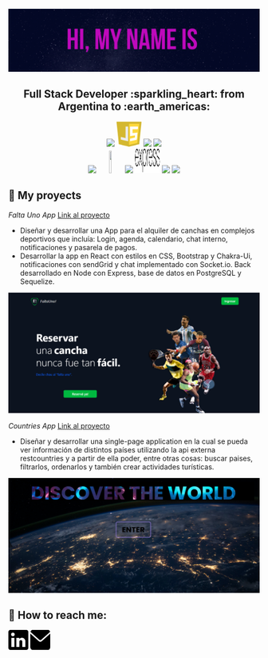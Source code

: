 
![My Name is Ailin Macchia](https://github.com/AilinMacchia/AilinMacchia/blob/main/assets/AilinMacchia.gif)
<h2 align="center">
Full Stack Developer :sparkling_heart: from Argentina to :earth_americas:
</h2>

<p align="center">
  <img width="10%" src="https://www.vectorlogo.zone/logos/w3_html5/w3_html5-ar21.svg">
  <img width="10%" height="50px" src="https://github.com/AilinMacchia/AilinMacchia/blob/main/logos/javascript-1.svg">
  <img width="10%" src="https://www.vectorlogo.zone/logos/git-scm/git-scm-ar21.svg">
  <img width="10%" src="https://www.vectorlogo.zone/logos/getbootstrap/getbootstrap-ar21.svg">
  <br />
  <img width="10%" src="https://www.vectorlogo.zone/logos/reactjs/reactjs-ar21.svg">
  <img width="10%" height="45" src="https://cdn.worldvectorlogo.com/logos/redux.svg">
  <img width="10%" src="https://www.vectorlogo.zone/logos/nodejs/nodejs-ar21.svg">
  <img  width="10%" height="50px" src="https://github.com/AilinMacchia/AilinMacchia/blob/main/logos/expressjs.svg">
  <img width="10%" src="https://www.vectorlogo.zone/logos/postgresql/postgresql-ar21.svg">
  <img width="10%" src="https://www.vectorlogo.zone/logos/sequelizejs/sequelizejs-ar21.svg">
  <br />
</p>

## :pushpin: My proyects

*Falta Uno App* <a href="https://falta-uno-henry.vercel.app/"> Link al proyecto</a>

- Diseñar y desarrollar una App para el alquiler de canchas en complejos deportivos que incluía: Login, agenda, calendario, chat interno, notificaciones y pasarela de pagos.
- Desarrollar la app en React con estilos en CSS, Bootstrap y Chakra-Ui, notificaciones con sendGrid y chat implementado con Socket.io. Back desarrollado en Node con Express, base de datos en PostgreSQL y Sequelize.

<p>
  <a><img src="https://github.com/AilinMacchia/AilinMacchia/blob/main/images/FaltaUno.png"></a>
</p>

*Countries App* <a href="https://pi-countries-ailinmacchia.vercel.app/"> Link al proyecto</a>

- Diseñar y desarrollar una single-page application en la cual se pueda ver información de distintos países utilizando la api externa restcountries y a partir de ella poder, entre otras cosas: buscar paises, filtrarlos, ordenarlos y también crear actividades turísticas.

<p>
  <a><img src="https://github.com/AilinMacchia/AilinMacchia/blob/main/images/CountriesApp.png"></a>
</p>

## :paperclip: How to reach me:
<span>
<a href="https://www.linkedin.com/in/ailinmacchiadev/"><img  height="40px" src="https://github.com/AilinMacchia/AilinMacchia/blob/main/logos/61109.png"></a>
<a href="mailto:macchia.ailin@gmail.com"><img  height="40px" width="40px"  src="https://github.com/AilinMacchia/AilinMacchia/blob/main/logos/2258570.png"></a>
</span>
